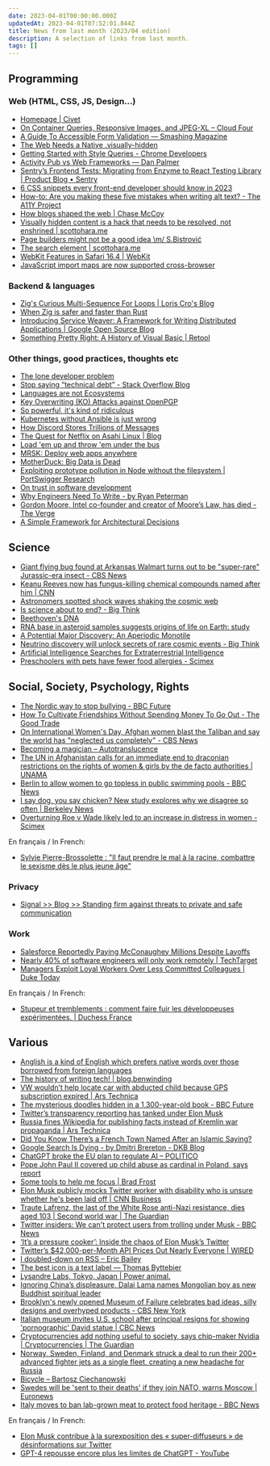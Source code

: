 ```yaml
---
date: 2023-04-01T00:00:00.000Z
updatedAt: 2023-04-01T07:52:01.844Z
title: News from last month (2023/04 edition)
description: A selection of links from last month.
tags: []
---
```


## Programming

### Web (HTML, CSS, JS, Design...)

- [Homepage | Civet](https://civet.dev/) <!-- TAGS: 2023-03,dev,web -->
- [On Container Queries, Responsive Images, and JPEG-XL – Cloud Four](https://cloudfour.com/thinks/on-container-queries-responsive-images-and-jpeg-xl/) <!-- TAGS: 2023-03,dev,web -->
- [A Guide To Accessible Form Validation — Smashing Magazine](https://www.smashingmagazine.com/2023/02/guide-accessible-form-validation/) <!-- TAGS: 2023-03,dev,web -->
- [The Web Needs a Native .visually-hidden](https://benmyers.dev/blog/native-visually-hidden/) <!-- TAGS: 2023-03,dev,web -->
- [Getting Started with Style Queries - Chrome Developers](https://developer.chrome.com/blog/style-queries/) <!-- TAGS: 2023-03,dev,web -->
- [Activity Pub vs Web Frameworks — Dan Palmer](https://danpalmer.me/2023-01-08-activitypub-vs-web-frameworks/) <!-- TAGS: 2023-03,dev,web -->
- [Sentry’s Frontend Tests: Migrating from Enzyme to React Testing Library | Product Blog • Sentry](https://blog.sentry.io/2023/02/23/sentrys-frontend-tests-migrating-from-enzyme-to-react-testing-library/) <!-- TAGS: 2023-03,dev,web -->
- [6 CSS snippets every front-end developer should know in 2023](https://web.dev/6-css-snippets-every-front-end-developer-should-know-in-2023/) <!-- TAGS: 2023-03,dev,web -->
- [How-to: Are you making these five mistakes when writing alt text? - The A11Y Project](https://www.a11yproject.com/posts/are-you-making-these-five-mistakes-when-writing-alt-text/) <!-- TAGS: 2023-03,dev,web -->
- [How blogs shaped the web | Chase McCoy](https://chasem.co/2023/03/weblogs-as-a-form/) <!-- TAGS: 2023-03,dev,web -->
- [Visually hidden content is a hack that needs to be resolved, not enshrined | scottohara.me](https://www.scottohara.me/blog/2023/03/21/visually-hidden-hack.html) <!-- TAGS: 2023-03,dev,web -->
- [Page builders might not be a good idea \m/ S.Bistrović](https://www.silvestar.codes/articles/page-builders-might-not-be-a-good-idea/) <!-- TAGS: 2023-03,dev,web -->
- [The search element | scottohara.me](https://www.scottohara.me/blog/2023/03/24/search-element.html) <!-- TAGS: 2023-03,dev,web -->
- [WebKit Features in Safari 16.4 | WebKit](https://webkit.org/blog/13966/webkit-features-in-safari-16-4/) <!-- TAGS: 2023-03,dev,web -->
- [JavaScript import maps are now supported cross-browser](https://web.dev/import-maps-in-all-modern-browsers/) <!-- TAGS: 2023-03,dev,web -->

### Backend & languages

- [Zig's Curious Multi-Sequence For Loops | Loris Cro's Blog](https://kristoff.it/blog/zig-multi-sequence-for-loops/) <!-- TAGS: 2023-03,backend,dev -->
- [When Zig is safer and faster than Rust](https://zackoverflow.dev/writing/unsafe-rust-vs-zig/) <!-- TAGS: 2023-03,backend,dev -->
- [Introducing Service Weaver: A Framework for Writing Distributed Applications | Google Open Source Blog](https://opensource.googleblog.com/2023/03/introducing-service-weaver-framework-for-writing-distributed-applications.html) <!-- TAGS: 2023-03,backend,dev -->
- [Something Pretty Right: A History of Visual Basic | Retool](https://retool.com/visual-basic/) <!-- TAGS: 2023-03,backend,dev -->

### Other things, good practices, thoughts etc

- [The lone developer problem](https://evanhahn.com/the-lone-developer-problem/) <!-- TAGS: 2023-03,dev,various -->
- [Stop saying “technical debt” - Stack Overflow Blog](https://stackoverflow.blog/2023/02/27/stop-saying-technical-debt/) <!-- TAGS: 2023-03,dev,various -->
- [Languages are not Ecosystems](https://borretti.me/article/languages-not-ecosystems) <!-- TAGS: 2023-03,dev,various -->
- [Key Overwriting (KO) Attacks against OpenPGP](https://www.kopenpgp.com/) <!-- TAGS: 2023-03,dev,various -->
- [So powerful, it's kind of ridiculous](https://www.abortretry.fail/p/so-powerful-its-kind-of-ridiculous) <!-- TAGS: 2023-03,dev,various -->
- [Kubernetes without Ansible is just wrong](https://www.erichreich.com/using-kubernetes-without-ansible-is-just-wrong/) <!-- TAGS: 2023-03,dev,various -->
- [How Discord Stores Trillions of Messages](https://discord.com/blog/how-discord-stores-trillions-of-messages) <!-- TAGS: 2023-03,dev,various -->
- [The Quest for Netflix on Asahi Linux | Blog](https://www.da.vidbuchanan.co.uk/blog/netflix-on-asahi.html) <!-- TAGS: 2023-03,dev,various -->
- [Load 'em up and throw 'em under the bus](https://rachelbythebay.com/w/2023/03/09/bus/) <!-- TAGS: 2023-03,dev,various -->
- [MRSK: Deploy web apps anywhere](https://mrsk.dev/) <!-- TAGS: 2023-03,dev,various -->
- [MotherDuck: Big Data is Dead](https://motherduck.com/blog/big-data-is-dead/) <!-- TAGS: 2023-03,dev,various -->
- [Exploiting prototype pollution in Node without the filesystem | PortSwigger Research](https://portswigger.net/research/exploiting-prototype-pollution-in-node-without-the-filesystem) <!-- TAGS: 2023-03,dev,various -->
- [On trust in software development](https://blog.ploeh.dk/2023/03/20/on-trust-in-software-development/) <!-- TAGS: 2023-03,dev,various -->
- [Why Engineers Need To Write - by Ryan Peterman](https://www.developing.dev/p/why-engineers-need-to-write) <!-- TAGS: 2023-03,dev,various -->
- [Gordon Moore, Intel co-founder and creator of Moore’s Law, has died - The Verge](https://www.theverge.com/2023/3/24/23655844/gordon-moore-intel-co-founder-creator-moores-law-died) <!-- TAGS: 2023-03,dev,various -->
- [A Simple Framework for Architectural Decisions](https://www.infoq.com/articles/framework-architectural-decisions/) <!-- TAGS: 2023-03,dev,various -->

## Science

- [Giant flying bug found at Arkansas Walmart turns out to be "super-rare" Jurassic-era insect - CBS News](https://www.cbsnews.com/news/lacewing-flying-bug-found-arkansas-walmart-rare-jurassic-era-insect/) <!-- TAGS: 2023-03,science -->
- [Keanu Reeves now has fungus-killing chemical compounds named after him | CNN](https://edition.cnn.com/2023/03/03/world/keanumycin-fungus-killer-discovery-scn/index.html) <!-- TAGS: 2023-03,science -->
- [Astronomers spotted shock waves shaking the cosmic web](https://www.sciencenews.org/article/shock-waves-shaking-universe-first) <!-- TAGS: 2023-03,science -->
- [Is science about to end? - Big Think](https://bigthink.com/series/devils-advocate/is-science-about-to-end/) <!-- TAGS: 2023-03,science -->
- [Beethoven's DNA](https://www.cam.ac.uk/stories/beethovens-dna-reveals-health-and-family-history-clues) <!-- TAGS: 2023-03,science -->
- [RNA base in asteroid samples suggests origins of life on Earth: study](https://www.france24.com/en/live-news/20230322-rna-base-in-asteroid-samples-suggests-origins-of-life-on-earth-study) <!-- TAGS: 2023-03,science -->
- [A Potential Major Discovery: An Aperiodic Monotile](https://kottke.org/23/03/a-potential-major-discovery-an-aperiodic-monotile) <!-- TAGS: 2023-03,science -->
- [Neutrino discovery will unlock secrets of rare cosmic events - Big Think](https://bigthink.com/hard-science/high-energy-neutrinos-rare-cosmic-events/) <!-- TAGS: 2023-03,science -->
- [Artificial Intelligence Searches for Extraterrestrial Intelligence](https://www.supercluster.com/editorial/artificial-intelligence-searches-for-extraterrestrial-intelligence) <!-- TAGS: 2023-03,science -->
- [Preschoolers with pets have fewer food allergies - Scimex](https://www.scimex.org/newsfeed/preschoolers-with-pets-have-fewer-food-allergies) <!-- TAGS: 2023-03,science -->

## Social, Society, Psychology, Rights

- [The Nordic way to stop bullying - BBC Future](https://www.bbc.com/future/article/20220307-the-best-way-to-stop-bullying) <!-- TAGS: 2023-03,social -->
- [How To Cultivate Friendships Without Spending Money To Go Out - The Good Trade](https://www.thegoodtrade.com/features/things-to-do-with-friends/) <!-- TAGS: 2023-03,social -->
- [On International Women's Day, Afghan women blast the Taliban and say the world has "neglected us completely" - CBS News](https://www.cbsnews.com/news/international-womens-day-afghanistan-taliban-women-protest-say-world-neglected-us/) <!-- TAGS: 2023-03,social -->
- [Becoming a magician – Autotranslucence](https://autotranslucence.com/2018/03/30/becoming-a-magician/) <!-- TAGS: 2023-03,social -->
- [The UN in Afghanistan calls for an immediate end to draconian restrictions on the rights of women & girls by the de facto authorities | UNAMA](https://unama.unmissions.org/un-afghanistan-calls-immediate-end-draconian-restrictions-rights-women-girls-de-facto-authorities) <!-- TAGS: 2023-03,social -->
- [Berlin to allow women to go topless in public swimming pools - BBC News](https://www.bbc.com/news/world-europe-64907422) <!-- TAGS: 2023-03,social -->
- [I say dog, you say chicken? New study explores why we disagree so often | Berkeley News](https://news.berkeley.edu/2023/03/16/new-evidence-on-why-we-talk-past-each-other/) <!-- TAGS: 2023-03,social -->
- [Overturning Roe v Wade likely led to an increase in distress in women - Scimex](https://www.scimex.org/newsfeed/overturning-roe-v-wade-likely-led-to-an-increase-in-distress-in-women) <!-- TAGS: 2023-03,social -->

En français / In French:

- [Sylvie Pierre-Brossolette : "Il faut prendre le mal à la racine, combattre le sexisme dès le plus jeune âge"](https://www.radiofrance.fr/franceinter/podcasts/l-invite-de-8h20-le-grand-entretien/l-invite-de-8h20-le-grand-entretien-du-lundi-23-janvier-2023-2871560) <!-- TAGS: 2023-03,fr,social -->

### Privacy

- [Signal >> Blog >> Standing firm against threats to private and safe communication](https://signal.org/blog/uk-online-safety-bill/) <!-- TAGS: 2023-03,privacy -->

### Work

- [Salesforce Reportedly Paying McConaughey Millions Despite Layoffs](https://www.businessinsider.com/salesforce-reportedly-paying-mcconaughey-millions-despite-layoffs-2023-2) <!-- TAGS: 2023-03,work -->
- [Nearly 40% of software engineers will only work remotely | TechTarget](https://www.techtarget.com/searchhrsoftware/news/365531979/Nearly-40-of-software-engineers-will-only-work-remotely) <!-- TAGS: 2023-03,work -->
- [Managers Exploit Loyal Workers Over Less Committed Colleagues | Duke Today](https://today.duke.edu/2023/03/managers-exploit-loyal-workers-over-less-committed-colleagues) <!-- TAGS: 2023-03,work -->

En français / In French:

- [Stupeur et tremblements : comment faire fuir les développeuses expérimentées. | Duchess France](https://www.duchess-france.fr/coup%20de%20gueule/sexisme/2023/03/06/stupeur-et-trembements.html) <!-- TAGS: 2023-03,fr,work -->

## Various

- [Anglish is a kind of English which prefers native words over those borrowed from foreign languages](https://anglish.org/wiki/Anglish) <!-- TAGS: 2023-03,various -->
- [The history of writing tech! | blog.benwinding](https://blog.benwinding.com/the-history-of-writing-tech/) <!-- TAGS: 2023-03,various -->
- [VW wouldn’t help locate car with abducted child because GPS subscription expired | Ars Technica](https://arstechnica.com/tech-policy/2023/02/vw-wouldnt-help-locate-car-with-abducted-child-because-gps-subscription-expired/) <!-- TAGS: 2023-03,various -->
- [The mysterious doodles hidden in a 1,300-year-old book - BBC Future](https://www.bbc.com/future/article/20230208-the-tech-revealing-hidden-doodles-in-old-books-and-objects) <!-- TAGS: 2023-03,various -->
- [Twitter’s transparency reporting has tanked under Elon Musk](https://www.fastcompany.com/90853794/twitters-transparency-reporting-has-tanked-under-elon-musk) <!-- TAGS: 2023-03,various -->
- [Russia fines Wikipedia for publishing facts instead of Kremlin war propaganda | Ars Technica](https://arstechnica.com/tech-policy/2023/02/russia-fines-wikipedia-for-publishing-facts-instead-of-kremlin-war-propaganda/) <!-- TAGS: 2023-03,various -->
- [Did You Know There’s a French Town Named After an Islamic Saying?](https://www.milleworld.com/ramatuelle-islamic-saying/) <!-- TAGS: 2023-03,various -->
- [Google Search Is Dying - by Dmitri Brereton - DKB Blog](https://dkb.blog/p/google-search-is-dying) <!-- TAGS: 2023-03,various -->
- [ChatGPT broke the EU plan to regulate AI – POLITICO](https://www.politico.eu/article/eu-plan-regulate-chatgpt-openai-artificial-intelligence-act/) <!-- TAGS: 2023-03,various -->
- [Pope John Paul II covered up child abuse as cardinal in Poland, says report](https://www.france24.com/en/europe/20230306-pope-john-paul-ii-covered-up-child-abuse-as-cardinal) <!-- TAGS: 2023-03,various -->
- [Some tools to help me focus | Brad Frost](https://bradfrost.com/blog/post/some-tools-to-help-me-focus/) <!-- TAGS: 2023-03,various -->
- [Elon Musk publicly mocks Twitter worker with disability who is unsure whether he's been laid off | CNN Business](https://edition.cnn.com/2023/03/07/tech/elon-musk-twitter-employee-disability/index.html) <!-- TAGS: 2023-03,various -->
- [Traute Lafrenz, the last of the White Rose anti-Nazi resistance, dies aged 103 | Second world war | The Guardian](https://www.theguardian.com/world/2023/mar/09/traute-lafrenz-the-last-of-the-white-rose-anti-nazi-resistance-dies-aged-103) <!-- TAGS: 2023-03,various -->
- [Twitter insiders: We can't protect users from trolling under Musk - BBC News](https://www.bbc.com/news/technology-64804007) <!-- TAGS: 2023-03,various -->
- [‘It’s a pressure cooker’: Inside the chaos of Elon Musk’s Twitter](https://inews.co.uk/news/pressure-cooker-elon-musk-twitter-2196309) <!-- TAGS: 2023-03,various -->
- [Twitter’s $42,000-per-Month API Prices Out Nearly Everyone | WIRED](https://www.wired.com/story/twitter-data-api-prices-out-nearly-everyone/) <!-- TAGS: 2023-03,various -->
- [I doubled-down on RSS – Eric Bailey](https://ericwbailey.website/published/i-doubled-down-on-rss/) <!-- TAGS: 2023-03,various -->
- [The best icon is a text label — Thomas Byttebier](https://thomasbyttebier.be/blog/the-best-icon-is-a-text-label) <!-- TAGS: 2023-03,various -->
- [Lysandre Labs, Tokyo, Japan | Power animal.](https://lysandre.ai/pfai.html) <!-- TAGS: 2023-03,various -->
- [Ignoring China’s displeasure, Dalai Lama names Mongolian boy as new Buddhist spiritual leader](https://www.firstpost.com/world/ignoring-chinas-displeasure-dalai-lama-names-mongolian-boy-as-new-buddhist-spiritual-leader-12349332.html) <!-- TAGS: 2023-03,various -->
- [Brooklyn's newly opened Museum of Failure celebrates bad ideas, silly designs and overhyped products - CBS New York](https://www.cbsnews.com/newyork/news/museum-of-failure-brooklyn/) <!-- TAGS: 2023-03,various -->
- [Italian museum invites U.S. school after principal resigns for showing 'pornographic' David statue | CBC News](https://www.cbc.ca/news/world/italian-museum-invite-michelangelo-david-statue-porn-controversy-1.6791747) <!-- TAGS: 2023-03,various -->
- [Cryptocurrencies add nothing useful to society, says chip-maker Nvidia | Cryptocurrencies | The Guardian](https://www.theguardian.com/technology/2023/mar/26/cryptocurrencies-add-nothing-useful-to-society-nvidia-chatbots-processing-crypto-mining) <!-- TAGS: 2023-03,various -->
- [Norway, Sweden, Finland, and Denmark struck a deal to run their 200+ advanced fighter jets as a single fleet, creating a new headache for Russia](https://news.yahoo.com/norway-sweden-finland-denmark-struck-104242982.html) <!-- TAGS: 2023-03,various -->
- [Bicycle – Bartosz Ciechanowski](https://ciechanow.ski/bicycle/) <!-- TAGS: 2023-03,various -->
- [Swedes will be 'sent to their deaths' if they join NATO, warns Moscow | Euronews](https://www.euronews.com/2023/03/29/swedes-will-be-sent-to-their-deaths-if-they-join-nato-warns-moscow) <!-- TAGS: 2023-03,various -->
- [Italy moves to ban lab-grown meat to protect food heritage - BBC News](https://www.bbc.com/news/world-europe-65110744) <!-- TAGS: 2023-03,various -->

En français / In French:

- [Elon Musk contribue à la surexposition des « super-diffuseurs » de désinformations sur Twitter](https://www.nextinpact.com/lebrief/71145/elon-musk-contribue-a-surexposition-super-diffuseurs-desinformations-sur-twitter) <!-- TAGS: 2023-03,fr,various -->
- [GPT-4 repousse encore plus les limites de ChatGPT - YouTube](https://www.youtube.com/watch?v=8ptKOj1rXOU) <!-- TAGS: 2023-03,fr,various -->
